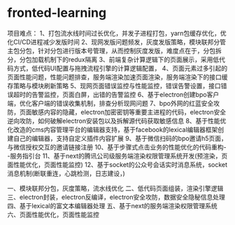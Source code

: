 # fronted-learning
项目难点：
1、打包流水线时间过长优化，并发子进程打包，yarn包缓存优化，优化CI/CD进程减少发版时间
2、现网发版问题频发，灰度发版策略，模块联邦分管主包分包，针对分包进行版本号管理，从而控制灰度发版，难度点在于，分包拆分，分包加载机制下的redux隔离
3、前端复杂计算逻辑下的页面展示，采用低代码方式，低代码UI配置与拖拽流程引擎的计算逻辑配置，
4、页面元素过多引起的页面性能问题，性能问题排查，服务端渲染加速页面渲染，服务端渲染下的接口缓存策略与模块刷新策略
5、现网页面错误监控与性能监控，错误告警设置，接口错误超时的告警监控，页面白屏，出错的告警监控
6、基于electron创建bpo客户端，优化客户端的错误收集机制，排查分析现网问题
7、bpo外网的红蓝安全攻防，页面敏感内容的隐藏，electron加密密钥等重要主进程的代码，electron安全逆向攻防，如何破解electron安装包以及拆解源代码获取敏感信息
8、基于性能优化改造的cms内容管理平台的编辑器支持，基于facebook的lexical编辑器框架创建自己的编辑器，支持自定义插件内容扩展
9、基于微信扫码的bpo邀请h5页面，与微信授权交互的邀请链接注册
10、基于步骤式点击业务的性能优化的代码重构--服务指引台
11、基于next的腾讯公司级服务端渲染权限管理系统开发(预渲染，页面性能优化，页面性能监控)
12、基于socket的公众号会话实时消息系统，socket消息机制(断联重连，心跳检测，日志建设，)

一、模块联邦分包，灰度策略，流水线优化
二、低代码页面组装，渲染引擎逻辑
三、electron封装，electron反编译，electron安全攻防，数据安全隐秘信息处理
四、基于lexical的富文本编辑器处理
五、基于next的服务端渲染权限管理系统
六、页面性能优化，页面性能监控



